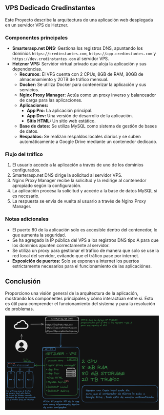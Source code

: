 ## VPS Dedicado Credinstantes

Este Proyecto describe la arquitectura de una aplicación web desplegada en un servidor VPS de Hetzner. 

### Componentes principales

* **Smarterasp.net DNS:** Gestiona los registros DNS, apuntando los dominios  `https://credinstantes.com`, `https://app.credinstantes.com` y `https://dev.credinstantes.com` al servidor VPS.
* **Hetzner VPS:** Servidor virtual privado que aloja la aplicación y sus dependencias.
   * **Recursos:** El VPS cuenta con 2 CPUs, 8GB de RAM, 80GB de almacenamiento y 20TB de tráfico mensual.
   * **Docker:** Se utiliza Docker para contenerizar la aplicación y sus servicios. 
   * **Nginx Proxy Manager:** Actúa como un proxy inverso y balanceador de carga para las aplicaciones.
   * **Aplicaciones:** 
      * **App Pro:** La aplicación principal.
      * **App Dev:** Una versión de desarrollo de la aplicación.
      * **Sitio HTML:**  Un sitio web estático. 
   * **Base de datos:** Se utiliza MySQL como sistema de gestión de bases de datos.
   * **Respaldos:** Se realizan respaldos locales diarios y se suben automáticamente a Google Drive mediante un contenedor dedicado. 

### Flujo del tráfico

1. El usuario accede a la aplicación a través de uno de los dominios configurados.
2. Smarterasp.net DNS dirige la solicitud al servidor VPS.
3. Nginx Proxy Manager recibe la solicitud y la redirige al contenedor apropiado según la configuración. 
4. La aplicación procesa la solicitud y accede a la base de datos MySQL si es necesario.
5. La respuesta se envía de vuelta al usuario a través de Nginx Proxy Manager. 

### Notas adicionales

* El puerto 80 de la aplicación solo es accesible dentro del contenedor, lo que aumenta la seguridad. 
* Se ha agregado la IP pública del VPS a los registros DNS tipo A para que los dominios apunten correctamente al servidor. 
* Se utiliza un proxy para gestionar el tráfico de manera que solo se use la red local del servidor, evitando que el tráfico pase por internet. 
* **Exposición de puertos:** Solo se exponen a internet los puertos estrictamente necesarios para el funcionamiento de las aplicaciónes.


## Conclusión

Proporciono una visión general de la arquitectura de la aplicación, mostrando los componentes principales y cómo interactúan entre sí. Esto es útil para comprender el funcionamiento del sistema y para la resolución de problemas.

![title](draw.png)